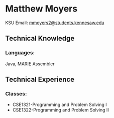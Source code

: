 # Matthew Moyers
KSU Email: mmoyers2@students.kennesaw.edu
## Technical Knowledge
### Languages:
Java, MARIE Assembler
## Technical Experience
### Classes:
* CSE1321-Programming and Problem Solving I
* CSE1322-Programming and Problem Solving II
